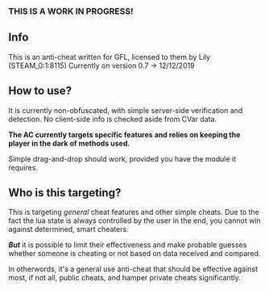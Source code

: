 ### THIS IS A WORK IN PROGRESS!

## Info
This is an anti-cheat written for GFL, licensed to them by Lily (STEAM_0:1:8115)
Currently on version 0.7 -> 12/12/2019

## How to use?

It is currently non-obfuscated, with simple server-side verification and detection. No client-side info is checked aside from CVar data.

**The AC currently targets specific features and relies on keeping the player in the dark of methods used.**

Simple drag-and-drop should work, provided you have the module it requires.

## Who is this targeting?

This is targeting *general* cheat features and other simple cheats. 
Due to the fact the lua state is always controlled by the user in the end, you cannot win against determined, smart cheaters.

***But*** it is possible to limit their effectiveness and make probable guesses whether someone is cheating or not based on data received and compared.

In otherwords, it's a general use anti-cheat that should be effective against most, if not all, public cheats, and hamper private cheats significantly.
